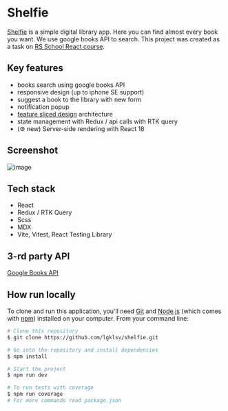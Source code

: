 # Shelfie

[Shelfie](https://github.com/lgklsv/shelfie) is a simple
digital library app. Here you can find almost every book you want. We use google books API to search. This project was created as a task on [RS School React course](https://rs.school/react/).

## Key features

- books search using google books API
- responsive design (up to iphone SE support)
- suggest a book to the library with new form
- notification popup
- [feature sliced design](https://feature-sliced.design/) architecture
- state management with Redux / api calls with RTK query
- (⚙️ new) Server-side rendering with React 18

## Screenshot

![image](https://user-images.githubusercontent.com/101424508/230730175-70290ba4-3a67-4978-836e-ac7611a9f626.png)

## Tech stack

- React
- Redux / RTK Query
- Scss
- MDX
- Vite, Vitest, React Testing Library

## 3-rd party API

[Google Books API](https://developers.google.com/books/docs/v1/using)

## How run locally

To clone and run this application, you'll need [Git](https://git-scm.com) and [Node.js](https://nodejs.org/en/download/) (which comes with [npm](http://npmjs.com)) installed on your computer. From your command line:

```bash
# Clone this repository
$ git clone https://github.com/lgklsv/shelfie.git

# Go into the repository and install dependencies
$ npm install

# Start the project
$ npm run dev

# To run tests with coverage
$ npm run coverage
# For more commands read package.json
```
